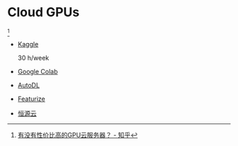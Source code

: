 # Cloud GPUs
[^zhihu]
- [Kaggle](https://www.kaggle.com/)

  30 h/week
- [Google Colab](https://colab.research.google.com/)
- [AutoDL](https://www.autodl.com/home)
- [Featurize](https://featurize.cn/)
- [恒源云](https://gpushare.com/)

[^zhihu]: [有没有性价比高的GPU云服务器？ - 知乎](https://www.zhihu.com/question/402789823)